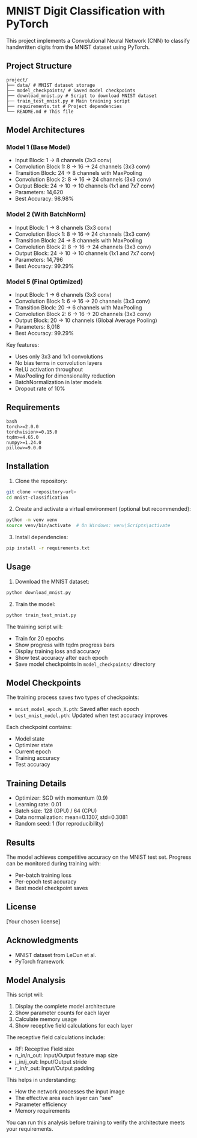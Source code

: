# MNIST Digit Classification with PyTorch

This project implements a Convolutional Neural Network (CNN) to classify handwritten digits from the MNIST dataset using PyTorch.

## Project Structure 
```
project/
├── data/ # MNIST dataset storage
├── model_checkpoints/ # Saved model checkpoints
├── download_mnist.py # Script to download MNIST dataset
├── train_test_mnist.py # Main training script
├── requirements.txt # Project dependencies
└── README.md # This file
```

## Model Architectures

### Model 1 (Base Model)
- Input Block: 1 → 8 channels (3x3 conv)
- Convolution Block 1: 8 → 16 → 24 channels (3x3 conv)
- Transition Block: 24 → 8 channels with MaxPooling
- Convolution Block 2: 8 → 16 → 24 channels (3x3 conv)
- Output Block: 24 → 10 → 10 channels (1x1 and 7x7 conv)
- Parameters: 14,620
- Best Accuracy: 98.98%

### Model 2 (With BatchNorm)
- Input Block: 1 → 8 channels (3x3 conv)
- Convolution Block 1: 8 → 16 → 24 channels (3x3 conv)
- Transition Block: 24 → 8 channels with MaxPooling
- Convolution Block 2: 8 → 16 → 24 channels (3x3 conv)
- Output Block: 24 → 10 → 10 channels (1x1 and 7x7 conv)
- Parameters: 14,796
- Best Accuracy: 99.29%

### Model 5 (Final Optimized)
- Input Block: 1 → 6 channels (3x3 conv)
- Convolution Block 1: 6 → 16 → 20 channels (3x3 conv)
- Transition Block: 20 → 6 channels with MaxPooling
- Convolution Block 2: 6 → 16 → 20 channels (3x3 conv)
- Output Block: 20 → 10 channels (Global Average Pooling)
- Parameters: 8,018
- Best Accuracy: 99.29%

Key features:
- Uses only 3x3 and 1x1 convolutions
- No bias terms in convolution layers
- ReLU activation throughout
- MaxPooling for dimensionality reduction
- BatchNormalization in later models
- Dropout rate of 10%

## Requirements 
```
bash
torch>=2.0.0
torchvision>=0.15.0
tqdm>=4.65.0
numpy>=1.24.0
pillow>=9.0.0
```

## Installation
1. Clone the repository:
```bash
git clone <repository-url>
cd mnist-classification
```

2. Create and activate a virtual environment (optional but recommended):
```bash
python -m venv venv
source venv/bin/activate  # On Windows: venv\Scripts\activate
```

3. Install dependencies:
```bash
pip install -r requirements.txt
```

## Usage

1. Download the MNIST dataset:
```bash
python download_mnist.py
```

2. Train the model:
```bash
python train_test_mnist.py
```

The training script will:
- Train for 20 epochs
- Show progress with tqdm progress bars
- Display training loss and accuracy
- Show test accuracy after each epoch
- Save model checkpoints in `model_checkpoints/` directory

## Model Checkpoints
The training process saves two types of checkpoints:
- `mnist_model_epoch_X.pth`: Saved after each epoch
- `best_mnist_model.pth`: Updated when test accuracy improves

Each checkpoint contains:
- Model state
- Optimizer state
- Current epoch
- Training accuracy
- Test accuracy

## Training Details
- Optimizer: SGD with momentum (0.9)
- Learning rate: 0.01
- Batch size: 128 (GPU) / 64 (CPU)
- Data normalization: mean=0.1307, std=0.3081
- Random seed: 1 (for reproducibility)

## Results
The model achieves competitive accuracy on the MNIST test set. Progress can be monitored during training with:
- Per-batch training loss
- Per-epoch test accuracy
- Best model checkpoint saves

## License
[Your chosen license]

## Acknowledgments
- MNIST dataset from LeCun et al.
- PyTorch framework

## Model Analysis
This script will:
1. Display the complete model architecture
2. Show parameter counts for each layer
3. Calculate memory usage
4. Show receptive field calculations for each layer

The receptive field calculations include:
- RF: Receptive Field size
- n_in/n_out: Input/Output feature map size
- j_in/j_out: Input/Output stride
- r_in/r_out: Input/Output padding

This helps in understanding:
- How the network processes the input image
- The effective area each layer can "see"
- Parameter efficiency
- Memory requirements

You can run this analysis before training to verify the architecture meets your requirements. 